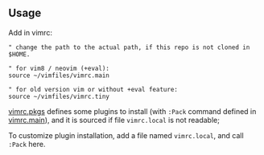 ## Usage

Add in vimrc:

```vim
" change the path to the actual path, if this repo is not cloned in $HOME.

" for vim8 / neovim (+eval):
source ~/vimfiles/vimrc.main

" for old version vim or without +eval feature:
source ~/vimfiles/vimrc.tiny
```

[vimrc.pkgs](vimrc.pkgs) defines some plugins to install (with `:Pack` command
defined in [vimrc.main](vimrc.main)), and it is sourced if file `vimrc.local`
is not readable;

To customize plugin installation, add a file named `vimrc.local`,
and call `:Pack` here.
